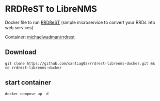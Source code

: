 # RRDReST to LibreNMS
Docker file to run [RRDReST](https://github.com/tbotnz/RRDReST) (simple microservice to convert your RRDs into web services)

Container: [michaelwadman/rrdrest](https://hub.docker.com/r/michaelwadman/rrdrest)

## Download
```
git clone https://github.com/santiag0z/rrdrest-librenms-docker.git && cd rrdrest-librenms-docker
```

## start container
```
docker-compose up -d
```
